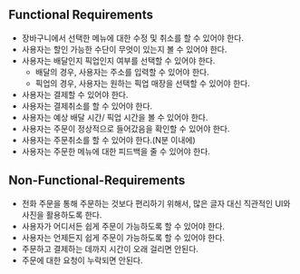 ## Functional Requirements
- 장바구니에서 선택한 메뉴에 대한 수정 및 취소를 할 수 있어야 한다.
- 사용자는 할인 가능한 수단이 무엇이 있는지 볼 수 있어야 한다.
- 사용자는 배달인지 픽업인지 여부를 선택할 수 있어야 한다.
  - 배달의 경우, 사용자는 주소를 입력할 수 있어야 한다.
  - 픽업의 경우, 사용자는 원하는 픽업 매장을 선택할 수 있어야 한다.
- 사용자는 결제할 수 있어야 한다.
- 사용자는 결제취소를 할 수 있어야 한다.
- 사용자는 예상 배달 시간/ 픽업 시간을 볼 수 있어야 한다.
- 사용자는 주문이 정상적으로 들어갔음을 확인할 수 있어야 한다.
- 사용자는 주문취소를 할 수 있어야 한다.(N분 이내에)
- 사용자는 주문한 메뉴에 대한 피드백을 줄 수 있어야 한다.
## Non-Functional-Requirements
- 전화 주문을 통해 주문하는 것보다 편리하기 위해서, 많은 글자 대신 직관적인 UI와 사진을 활용하도록 한다.
- 사용자가 어디서든 쉽게 주문이 가능하도록 할 수 있어야 한다.
- 사용자는 언제든지 쉽게 주문이 가능하도록 할 수 있어야 한다.
- 주문하고 결제하는 데까지 시간이 오래 걸리면 안된다.
- 주문에 대한 요청이 누락되면 안된다. 

